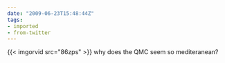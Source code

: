 ```yaml
---
date: "2009-06-23T15:48:44Z"
tags:
- imported
- from-twitter
---
```

{{< imgorvid src="86zps" >}} why does the QMC seem so mediteranean?
